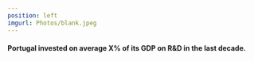 ```yaml
---
position: left
imgurl: Photos/blank.jpeg
---
```


#### Portugal invested on average X% of its GDP on R&D in the last decade. 